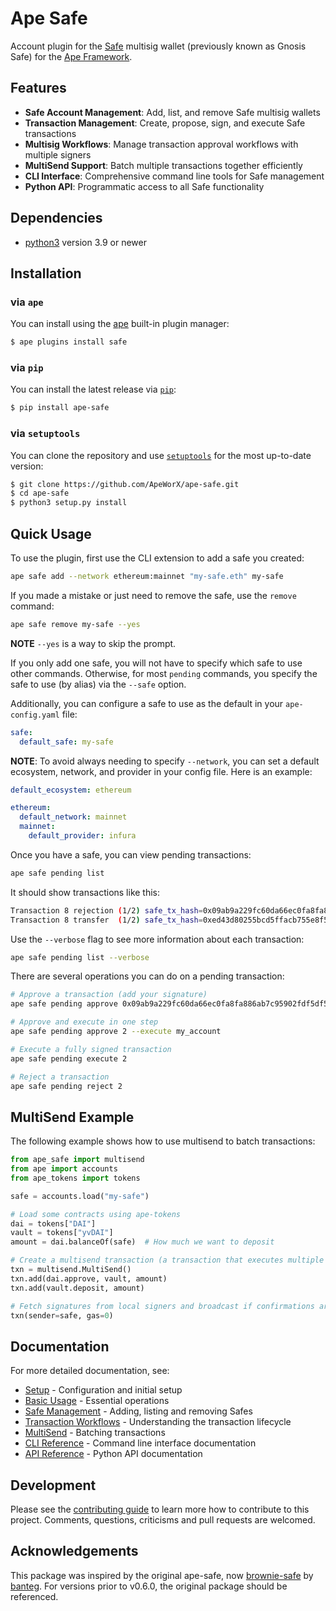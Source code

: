 # Ape Safe

Account plugin for the [Safe](https://safe.global/) multisig wallet (previously known as Gnosis Safe) for the [Ape Framework](https://github.com/ApeWorX/ape).

## Features

- **Safe Account Management**: Add, list, and remove Safe multisig wallets
- **Transaction Management**: Create, propose, sign, and execute Safe transactions
- **Multisig Workflows**: Manage transaction approval workflows with multiple signers
- **MultiSend Support**: Batch multiple transactions together efficiently
- **CLI Interface**: Comprehensive command line tools for Safe management
- **Python API**: Programmatic access to all Safe functionality

## Dependencies

- [python3](https://www.python.org/downloads) version 3.9 or newer

## Installation

### via `ape`

You can install using the [ape](https://github.com/ApeWorX/ape) built-in plugin manager:

```bash
$ ape plugins install safe
```

### via `pip`

You can install the latest release via [`pip`](https://pypi.org/project/pip/):

```bash
$ pip install ape-safe
```

### via `setuptools`

You can clone the repository and use [`setuptools`](https://github.com/pypa/setuptools) for the most up-to-date version:

```bash
$ git clone https://github.com/ApeWorX/ape-safe.git
$ cd ape-safe
$ python3 setup.py install
```

## Quick Usage

To use the plugin, first use the CLI extension to add a safe you created:

```sh
ape safe add --network ethereum:mainnet "my-safe.eth" my-safe
```

If you made a mistake or just need to remove the safe, use the `remove` command:

```sh
ape safe remove my-safe --yes
```

**NOTE** `--yes` is a way to skip the prompt.

If you only add one safe, you will not have to specify which safe to use other commands.
Otherwise, for most `pending` commands, you specify the safe to use (by alias) via the `--safe` option.

Additionally, you can configure a safe to use as the default in your `ape-config.yaml` file:

```yaml
safe:
  default_safe: my-safe
```

**NOTE**: To avoid always needing to specify `--network`, you can set a default ecosystem, network, and provider in your config file.
Here is an example:

```yaml
default_ecosystem: ethereum

ethereum:
  default_network: mainnet
  mainnet:
    default_provider: infura
```

Once you have a safe, you can view pending transactions:

```sh
ape safe pending list
```

It should show transactions like this:

```sh
Transaction 8 rejection (1/2) safe_tx_hash=0x09ab9a229fc60da66ec0fa8fa886ab7c95902fdf5df5a5009ba06010fbb9a9a7
Transaction 8 transfer  (1/2) safe_tx_hash=0xed43d80255bcd5ffacb755e8f51bee825913373705d6baea006419d2a33a0a5b
```

Use the `--verbose` flag to see more information about each transaction:

```sh
ape safe pending list --verbose
```

There are several operations you can do on a pending transaction:

```sh
# Approve a transaction (add your signature)
ape safe pending approve 0x09ab9a229fc60da66ec0fa8fa886ab7c95902fdf5df5a5009ba06010fbb9a9a7

# Approve and execute in one step
ape safe pending approve 2 --execute my_account

# Execute a fully signed transaction
ape safe pending execute 2

# Reject a transaction
ape safe pending reject 2
```

## MultiSend Example

The following example shows how to use multisend to batch transactions:

```python
from ape_safe import multisend
from ape import accounts
from ape_tokens import tokens

safe = accounts.load("my-safe")

# Load some contracts using ape-tokens
dai = tokens["DAI"]
vault = tokens["yvDAI"]
amount = dai.balanceOf(safe)  # How much we want to deposit

# Create a multisend transaction (a transaction that executes multiple calls)
txn = multisend.MultiSend()
txn.add(dai.approve, vault, amount)
txn.add(vault.deposit, amount)

# Fetch signatures from local signers and broadcast if confirmations are met
txn(sender=safe, gas=0)
```

## Documentation

For more detailed documentation, see:

- [Setup](./docs/setup.md) - Configuration and initial setup
- [Basic Usage](./docs/basic_usage.md) - Essential operations
- [Safe Management](./docs/safe_management.md) - Adding, listing and removing Safes
- [Transaction Workflows](./docs/transactions.md) - Understanding the transaction lifecycle
- [MultiSend](./docs/multisend.md) - Batching transactions
- [CLI Reference](./docs/cli.md) - Command line interface documentation
- [API Reference](./docs/api.md) - Python API documentation

## Development

Please see the [contributing guide](CONTRIBUTING.md) to learn more how to contribute to this project.
Comments, questions, criticisms and pull requests are welcomed.

## Acknowledgements

This package was inspired by the original ape-safe, now [brownie-safe](https://github.com/banteg/brownie-safe) by [banteg](https://github.com/banteg).
For versions prior to v0.6.0, the original package should be referenced.

